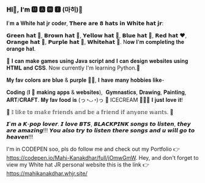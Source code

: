 ### 𝐇𝐢👋, 𝐈’𝐦 🅼 🅰 🅷 🅸 (마히)💜

𝐈'𝐦 𝐚 𝐖𝐡𝐢𝐭𝐞 𝐡𝐚𝐭 𝐣𝐫 𝐜𝐨𝐝𝐞𝐫, 𝗧𝗵𝗲𝗿𝗲 𝗮𝗿𝗲 𝟴 𝗵𝗮𝘁𝘀 𝗶𝗻 𝗪𝗵𝗶𝘁𝗲 𝗵𝗮𝘁 𝗷𝗿:

𝗚𝗿𝗲𝗲𝗻 𝗵𝗮𝘁 💚, 𝗕𝗿𝗼𝘄𝗻 𝗵𝗮𝘁 🤎, 𝗬𝗲𝗹𝗹𝗼𝘄 𝗵𝗮𝘁 💛, 𝗕𝗹𝘂𝗲 𝗵𝗮𝘁 💙, 𝗥𝗲𝗱 𝗵𝗮𝘁 ❤️, 𝗢𝗿𝗮𝗻𝗴𝗲 𝗵𝗮𝘁 🧡, 𝗣𝘂𝗿𝗽𝗹𝗲 𝗵𝗮𝘁 💜, 𝗪𝗵𝗶𝘁𝗲𝗵𝗮𝘁 🤍.
N𝐨𝐰 𝐈'𝐦 𝐜𝐨𝐦𝐩𝐥𝐞𝐭𝐢𝐧𝐠 𝐭𝐡𝐞 𝐨𝐫𝐚𝐧𝐠𝐞 𝐡𝐚𝐭.

🙂 𝐈 𝐜𝐚𝐧 𝐦𝐚𝐤𝐞 𝐠𝐚𝐦𝐞𝐬 𝐮𝐬𝐢𝐧𝐠 𝐉𝐚𝐯𝐚 𝐬𝐜𝐫𝐢𝐩𝐭 𝐚𝐧𝐝 𝐈 𝐜𝐚𝐧 𝐝𝐞𝐬𝐢𝐠𝐧 𝐰𝐞𝐛𝐬𝐢𝐭𝐞𝐬 𝐮𝐬𝐢𝐧𝐠 𝐇𝐓𝐌𝐋 𝐚𝐧𝐝 𝐂𝐒𝐒. Now currently I'm learning Python.💝

𝐌𝐲 𝐟𝐚𝐯 𝐜𝐨𝐥𝐨𝐫𝐬 𝐚𝐫𝐞 𝐛𝐥𝐮𝐞 & 𝐩𝐮𝐫𝐩𝐥𝐞 💙💜, 𝐈 𝐡𝐚𝐯𝐞 𝐦𝐚𝐧𝐲 𝐡𝐨𝐛𝐛𝐢𝐞𝐬 𝐥𝐢𝐤𝐞-

𝐂𝐨𝐝𝐢𝐧𝐠 (𝐈 💜 𝐦𝐚𝐤𝐢𝐧𝐠 𝐚𝐩𝐩𝐬 & 𝐰𝐞𝐛𝐬𝐢𝐭𝐞𝐬),  𝐆𝐲𝐦𝐧𝐚𝐬𝐭𝐢𝐜𝐬, 𝐃𝐫𝐚𝐰𝐢𝐧𝐠, 𝐏𝐚𝐢𝐧𝐭𝐢𝐧𝐠, 𝐀𝐑𝐓/𝐂𝐑𝐀𝐅𝐓. 𝐌𝐲 𝐟𝐚𝐯 𝐟𝐨𝐨𝐝 𝐢𝐬 (っ◔◡◔)っ  💖 ICECREAM 🍧🍨🍦  𝐈 𝐣𝐮𝐬𝐭 𝐥𝐨𝐯𝐞 𝐢𝐭!

🎀 𝕀 𝕝𝕚𝕜𝕖 𝕥𝕠 𝕞𝕒𝕜𝕖 𝕗𝕣𝕚𝕖𝕟𝕕𝕤 𝕒𝕟𝕕 𝕓𝕖 𝕒 𝕗𝕣𝕚𝕖𝕟𝕕 𝕚𝕗 𝕒𝕟𝕪𝕠𝕟𝕖 𝕨𝕒𝕟𝕥𝕤. 🎀

𝙄'𝙢 𝙖 𝙆-𝙥𝙤𝙥 𝙡𝙤𝙫𝙚𝙧. 𝙄 𝙡𝙤𝙫𝙚 𝘽𝙏𝙎, 𝘽𝙇𝘼𝘾𝙆𝙋𝙄𝙉𝙆 𝙨𝙤𝙣𝙜𝙨 𝙩𝙤 𝙡𝙞𝙨𝙩𝙚𝙣, 𝙩𝙝𝙚𝙮 𝙖𝙧𝙚 𝙖𝙢𝙖𝙯𝙞𝙣𝙜!!!
𝙔𝙤𝙪 𝙖𝙡𝙨𝙤 𝙩𝙧𝙮 𝙩𝙤 𝙡𝙞𝙨𝙩𝙚𝙣 𝙩𝙝𝙚𝙧𝙚 𝙨𝙤𝙣𝙜𝙨 𝙖𝙣𝙙 𝙪 𝙬𝙞𝙡𝙡 𝙜𝙤 𝙩𝙤 𝙝𝙚𝙖𝙫𝙚𝙣!!!

I'm in CODEPEN soo, pls do follow me and check out my Portfolio 👉 https://codepen.io/Mahi-Kanakdhar/full/jOmwGmW.
Hey, and don't forget to view my White hat JR personal website this is the link 👉 https://mahikanakdhar.whjr.site/
